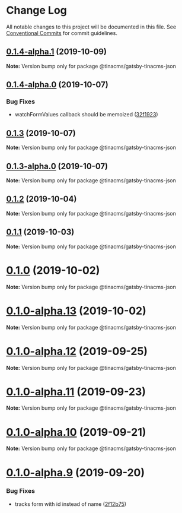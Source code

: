 # Change Log

All notable changes to this project will be documented in this file.
See [Conventional Commits](https://conventionalcommits.org) for commit guidelines.

## [0.1.4-alpha.1](https://github.com/tinacms/tinacms/compare/@tinacms/gatsby-tinacms-json@0.1.1...@tinacms/gatsby-tinacms-json@0.1.4-alpha.1) (2019-10-09)

**Note:** Version bump only for package @tinacms/gatsby-tinacms-json





## [0.1.4-alpha.0](https://github.com/tinacms/tinacms/compare/@tinacms/gatsby-tinacms-json@0.1.3...@tinacms/gatsby-tinacms-json@0.1.4-alpha.0) (2019-10-07)


### Bug Fixes

* watchFormValues callback should be memoized ([32f1923](https://github.com/tinacms/tinacms/commit/32f1923))





## [0.1.3](https://github.com/tinacms/tinacms/compare/@tinacms/gatsby-tinacms-json@0.1.3-alpha.0...@tinacms/gatsby-tinacms-json@0.1.3) (2019-10-07)

**Note:** Version bump only for package @tinacms/gatsby-tinacms-json





## [0.1.3-alpha.0](https://github.com/tinacms/tinacms/compare/@tinacms/gatsby-tinacms-json@0.1.1...@tinacms/gatsby-tinacms-json@0.1.3-alpha.0) (2019-10-07)

**Note:** Version bump only for package @tinacms/gatsby-tinacms-json





## [0.1.2](https://github.com/tinacms/tinacms/compare/@tinacms/gatsby-tinacms-json@0.1.2-alpha.0...@tinacms/gatsby-tinacms-json@0.1.2) (2019-10-04)

**Note:** Version bump only for package @tinacms/gatsby-tinacms-json





## [0.1.1](https://github.com/tinacms/tinacms/compare/@tinacms/gatsby-tinacms-json@0.1.0...@tinacms/gatsby-tinacms-json@0.1.1) (2019-10-03)

**Note:** Version bump only for package @tinacms/gatsby-tinacms-json





# [0.1.0](https://github.com/tinacms/tinacms/compare/@tinacms/gatsby-tinacms-json@0.1.0-alpha.13...@tinacms/gatsby-tinacms-json@0.1.0) (2019-10-02)

**Note:** Version bump only for package @tinacms/gatsby-tinacms-json





# [0.1.0-alpha.13](https://github.com/tinacms/tinacms/compare/@tinacms/gatsby-tinacms-json@0.1.0-alpha.12...@tinacms/gatsby-tinacms-json@0.1.0-alpha.13) (2019-10-02)

**Note:** Version bump only for package @tinacms/gatsby-tinacms-json





# [0.1.0-alpha.12](https://github.com/tinacms/tinacms/compare/@tinacms/gatsby-tinacms-json@0.1.0-alpha.11...@tinacms/gatsby-tinacms-json@0.1.0-alpha.12) (2019-09-25)

**Note:** Version bump only for package @tinacms/gatsby-tinacms-json





# [0.1.0-alpha.11](https://github.com/tinacms/tinacms/compare/@tinacms/gatsby-tinacms-json@0.1.0-alpha.10...@tinacms/gatsby-tinacms-json@0.1.0-alpha.11) (2019-09-23)

**Note:** Version bump only for package @tinacms/gatsby-tinacms-json





# [0.1.0-alpha.10](https://github.com/tinacms/tinacms/compare/@tinacms/gatsby-tinacms-json@0.1.0-alpha.9...@tinacms/gatsby-tinacms-json@0.1.0-alpha.10) (2019-09-21)

**Note:** Version bump only for package @tinacms/gatsby-tinacms-json





# [0.1.0-alpha.9](https://github.com/tinacms/tinacms/compare/@tinacms/gatsby-tinacms-json@0.1.0-alpha.8...@tinacms/gatsby-tinacms-json@0.1.0-alpha.9) (2019-09-20)


### Bug Fixes

* tracks form with id instead of name ([2f12b75](https://github.com/tinacms/tinacms/commit/2f12b75))
